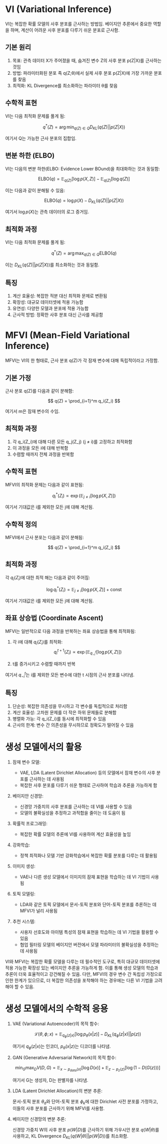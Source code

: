 # VI (Variational Inference)

VI는 복잡한 확률 모델의 사후 분포를 근사하는 방법임. 베이지안 추론에서 중요한 역할을 하며, 계산이 어려운 사후 분포를 다루기 쉬운 분포로 근사함.

## 기본 원리

1. 목표: 관측 데이터 X가 주어졌을 때, 숨겨진 변수 Z의 사후 분포 p(Z|X)를 근사하는 것임
2. 방법: 파라미터화된 분포 족 q(Z;θ)에서 실제 사후 분포 p(Z|X)에 가장 가까운 분포를 찾음
3. 최적화: KL Divergence를 최소화하는 파라미터 θ를 찾음

## 수학적 표현

VI는 다음 최적화 문제를 풀게 됨:

$$ q^*(Z) = \arg\min_{q(Z) \in Q} D_{KL}(q(Z) || p(Z|X)) $$

여기서 Q는 가능한 근사 분포의 집합임.

## 변분 하한 (ELBO)

VI는 다음의 변분 하한(ELBO: Evidence Lower BOund)을 최대화하는 것과 동일함:

$$ \text{ELBO}(q) = \mathbb{E}_{q(Z)}[\log p(X,Z)] - \mathbb{E}_{q(Z)}[\log q(Z)] $$

이는 다음과 같이 분해될 수 있음:

$$ \text{ELBO}(q) = \log p(X) - D_{KL}(q(Z)||p(Z|X)) $$

여기서 $\log p(X)$는 관측 데이터의 로그 증거임.

## 최적화 과정

VI는 다음 최적화 문제를 풀게 됨:

$$ q^*(Z) = \arg\max_{q(Z) \in Q} \text{ELBO}(q) $$

이는 $D_{KL}(q(Z)||p(Z|X))$를 최소화하는 것과 동일함.

## 특징

1. 계산 효율성: 복잡한 적분 대신 최적화 문제로 변환됨
2. 확장성: 대규모 데이터셋에 적용 가능함
3. 유연성: 다양한 모델과 분포에 적용 가능함
4. 근사적 방법: 정확한 사후 분포 대신 근사를 제공함

# MFVI (Mean-Field Variational Inference)

MFVI는 VI의 한 형태로, 근사 분포 q(Z)가 각 잠재 변수에 대해 독립적이라고 가정함.

## 기본 가정

근사 분포 q(Z)를 다음과 같이 분해함:

$$ q(Z) = \prod_{i=1}^m q_i(Z_i) $$

여기서 m은 잠재 변수의 수임.

## 최적화 과정

1. 각 q_i(Z_i)에 대해 다른 모든 q_j(Z_j) (j ≠ i)를 고정하고 최적화함
2. 이 과정을 모든 i에 대해 반복함
3. 수렴할 때까지 전체 과정을 반복함

## 수학적 표현

MFVI의 최적화 문제는 다음과 같이 표현됨:

$$ q_i^*(Z_i) \propto \exp(\mathbb{E}_{j \neq i}[\log p(X, Z)]) $$

여기서 기대값은 i를 제외한 모든 j에 대해 계산됨.

## 수학적 정의

MFVI에서 근사 분포는 다음과 같이 분해됨:

$$ q(Z) = \prod_{i=1}^m q_i(Z_i) $$

## 최적화 과정

각 $q_i(Z_i)$에 대한 최적 해는 다음과 같이 주어짐:

$$ \log q_i^*(Z_i) = \mathbb{E}_{j \neq i}[\log p(X, Z)] + \text{const} $$

여기서 기대값은 i를 제외한 모든 j에 대해 계산됨.

## 좌표 상승법 (Coordinate Ascent)

MFVI는 일반적으로 다음 과정을 반복하는 좌표 상승법을 통해 최적화됨:

1. 각 i에 대해 $q_i(Z_i)$를 최적화:
   $$ q_i^{t+1}(Z_i) \propto \exp(\mathbb{E}_{q_{-i}^t}[\log p(X, Z)]) $$

2. t를 증가시키고 수렴할 때까지 반복

여기서 $q_{-i}^t$는 i를 제외한 모든 변수에 대한 t 시점의 근사 분포를 나타냄.

## 특징

1. 단순성: 복잡한 의존성을 무시하고 각 변수를 독립적으로 처리함
2. 계산 효율성: 고차원 문제를 더 작은 하위 문제들로 분해함
3. 병렬화 가능: 각 q_i(Z_i)를 동시에 최적화할 수 있음
4. 근사의 한계: 변수 간 의존성을 무시하므로 정확도가 떨어질 수 있음

# 생성 모델에서의 활용

1. 잠재 변수 모델:
   - VAE, LDA (Latent Dirichlet Allocation) 등의 모델에서 잠재 변수의 사후 분포를 근사하는 데 사용됨
   - 복잡한 사후 분포를 다루기 쉬운 형태로 근사하여 학습과 추론을 가능하게 함

2. 베이지안 신경망:
   - 신경망 가중치의 사후 분포를 근사하는 데 VI를 사용할 수 있음
   - 모델의 불확실성을 추정하고 과적합을 줄이는 데 도움이 됨

3. 확률적 프로그래밍:
   - 복잡한 확률 모델의 추론에 VI를 사용하여 계산 효율성을 높임

4. 강화학습:
   - 정책 최적화나 모델 기반 강화학습에서 복잡한 확률 분포를 다루는 데 활용됨

5. 이미지 생성:
   - VAE나 다른 생성 모델에서 이미지의 잠재 표현을 학습하는 데 VI 기법이 사용됨

6. 토픽 모델링:
   - LDA와 같은 토픽 모델에서 문서-토픽 분포와 단어-토픽 분포를 추론하는 데 MFVI가 널리 사용됨

7. 추천 시스템:
   - 사용자 선호도와 아이템 특성의 잠재 표현을 학습하는 데 VI 기법을 활용할 수 있음
   - 협업 필터링 모델의 베이지안 버전에서 모델 파라미터의 불확실성을 추정하는 데 사용됨

VI와 MFVI는 복잡한 확률 모델을 다루는 데 필수적인 도구로, 특히 대규모 데이터셋에 적용 가능한 확장성 있는 베이지안 추론을 가능하게 함. 이를 통해 생성 모델의 학습과 추론이 더욱 효율적이고 강건해질 수 있음. 다만, MFVI의 경우 변수 간 독립성 가정으로 인한 한계가 있으므로, 더 복잡한 의존성을 포착해야 하는 경우에는 다른 VI 기법을 고려해야 할 수 있음.

# 생성 모델에서의 수학적 응용

1. VAE (Variational Autoencoder)의 목적 함수:

   $$ \mathcal{L}(\theta, \phi; x) = \mathbb{E}_{q_\phi(z|x)}[\log p_\theta(x|z)] - D_{KL}(q_\phi(z|x) || p(z)) $$

   여기서 $q_\phi(z|x)$는 인코더, $p_\theta(x|z)$는 디코더를 나타냄.

2. GAN (Generative Adversarial Network)의 목적 함수:

   $$ \min_G \max_D V(D,G) = \mathbb{E}_{x \sim p_{data}(x)}[\log D(x)] + \mathbb{E}_{z \sim p_z(z)}[\log(1-D(G(z)))] $$

   여기서 G는 생성자, D는 판별자를 나타냄.

3. LDA (Latent Dirichlet Allocation)의 변분 추론:

   문서-토픽 분포 $\theta_d$와 단어-토픽 분포 $\phi_k$에 대한 Dirichlet 사전 분포를 가정하고, 이들의 사후 분포를 근사하기 위해 MFVI를 사용함.

4. 베이지안 신경망의 변분 추론:

   신경망 가중치 W의 사후 분포 $p(W|D)$를 근사하기 위해 가우시안 분포 $q(W|\theta)$를 사용하고, KL Divergence $D_{KL}(q(W|\theta)||p(W|D))$를 최소화함.

